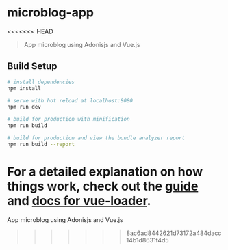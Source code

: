 # microblog-app
<<<<<<< HEAD

> App microblog using Adonisjs and Vue.js

## Build Setup

``` bash
# install dependencies
npm install

# serve with hot reload at localhost:8080
npm run dev

# build for production with minification
npm run build

# build for production and view the bundle analyzer report
npm run build --report
```

For a detailed explanation on how things work, check out the [guide](http://vuejs-templates.github.io/webpack/) and [docs for vue-loader](http://vuejs.github.io/vue-loader).
=======
App microblog using Adonisjs and Vue.js
>>>>>>> 8ac6ad8442621d73172a484dacc14b1d8631f4d5
